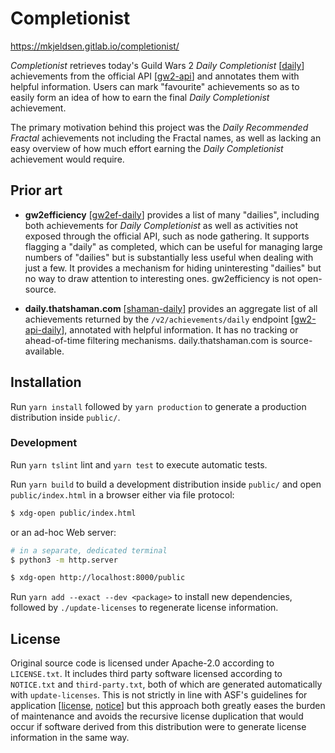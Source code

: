 # Completionist

<https://mkjeldsen.gitlab.io/completionist/>

*Completionist* retrieves today's Guild Wars 2 *Daily Completionist* [[daily]]
achievements from the official API [[gw2-api]] and annotates them with helpful
information. Users can mark "favourite" achievements so as to easily form an
idea of how to earn the final *Daily Completionist* achievement.

The primary motivation behind this project was the *Daily Recommended Fractal*
achievements not including the Fractal names, as well as lacking an easy
overview of how much effort earning the *Daily Completionist* achievement
would require.

## Prior art

- **gw2efficiency** [[gw2ef-daily]] provides a list of many "dailies",
  including both achievements for *Daily Completionist* as well as activities
  not exposed through the official API, such as node gathering. It supports
  flagging a "daily" as completed, which can be useful for managing large
  numbers of "dailies" but is substantially less useful when dealing with just
  a few. It provides a mechanism for hiding uninteresting "dailies" but no way
  to draw attention to interesting ones. gw2efficiency is not open-source.

- **daily.thatshaman.com** [[shaman-daily]] provides an aggregate list of all
  achievements returned by the `/v2/achievements/daily` endpoint
  [[gw2-api-daily]], annotated with helpful information. It has no tracking or
  ahead-of-time filtering mechanisms. daily.thatshaman.com is source-available.

## Installation

Run `yarn install` followed by `yarn production` to generate a production
distribution inside `public/`.

### Development

Run `yarn tslint` lint and `yarn test` to execute automatic tests.

Run `yarn build` to build a development distribution inside `public/` and open
`public/index.html` in a browser either via file protocol:

```sh
$ xdg-open public/index.html
```

or an ad-hoc Web server:

```sh
# in a separate, dedicated terminal
$ python3 -m http.server
```

```sh
$ xdg-open http://localhost:8000/public
```

Run `yarn add --exact --dev <package>` to install new dependencies, followed
by `./update-licenses` to regenerate license information.

## License

Original source code is licensed under Apache-2.0 according to `LICENSE.txt`.
It includes third party software licensed according to `NOTICE.txt` and
`third-party.txt`, both of which are generated automatically with
`update-licenses`. This is not strictly in line with ASF's guidelines for
application [[license], [notice]] but this approach both greatly eases the
burden of maintenance and avoids the recursive license duplication that would
occur if software derived from this distribution were to generate license
information in the same way.

[daily]: https://wiki.guildwars2.com/wiki/Daily
[gw2-api-daily]: https://wiki.guildwars2.com/wiki/API:2/achievements/daily
[gw2-api]: https://wiki.guildwars2.com/wiki/API:Main
[gw2ef-daily]: https://gw2efficiency.com/daily
[license]: https://www.apache.org/dev/apply-license.html#new "Applying the license to new software"
[notice]: https://www.apache.org/legal/src-headers.html#notice "NOTICE file"
[shaman-daily]: https://www.thatshaman.com/tools/daily/
